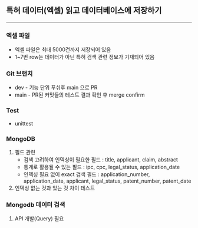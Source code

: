 ## 특허 데이터(엑셀) 읽고 데이터베이스에 저장하기
---
### 엑셀 파일
* 엑셀 파일은 최대 5000건까지 저장되어 있음
* 1~7번 row는 데이터가 아닌 특허 검색 관련 정보가 기재되어 있음

### Git 브랜치
* dev - 기능 단위 푸쉬후 main 으로 PR
* main - PR된 커밋들의 테스트 결과 확인 후 merge confirm

### Test
* unittest


### MongoDB
1. 필드 관련
   * 검색 고려하여 인덱싱이 필요한 필드 : title, applicant, claim, abstract
   * 통계로 활용될 수 있는 필드 : ipc, cpc, legal_status, application_date
   * 인덱싱 필요 없이 exact 검색 필드 : application_number, application_date, applicant, legal_status, patent_number, patent_date
2. 인덱싱 없는 것과 있는 것 차이 테스트

### Mongodb 데이터 검색
1. API 개발(Query) 필요